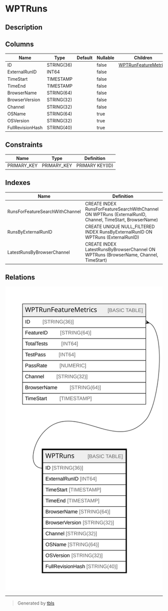 # WPTRuns

## Description

## Columns

| Name | Type | Default | Nullable | Children | Parents | Comment |
| ---- | ---- | ------- | -------- | -------- | ------- | ------- |
| ID | STRING(36) |  | false | [WPTRunFeatureMetrics](WPTRunFeatureMetrics.md) |  |  |
| ExternalRunID | INT64 |  | false |  |  |  |
| TimeStart | TIMESTAMP |  | false |  |  |  |
| TimeEnd | TIMESTAMP |  | false |  |  |  |
| BrowserName | STRING(64) |  | false |  |  |  |
| BrowserVersion | STRING(32) |  | false |  |  |  |
| Channel | STRING(32) |  | false |  |  |  |
| OSName | STRING(64) |  | true |  |  |  |
| OSVersion | STRING(32) |  | true |  |  |  |
| FullRevisionHash | STRING(40) |  | true |  |  |  |

## Constraints

| Name | Type | Definition |
| ---- | ---- | ---------- |
| PRIMARY_KEY | PRIMARY_KEY | PRIMARY KEY(ID) |

## Indexes

| Name | Definition |
| ---- | ---------- |
| RunsForFeatureSearchWithChannel | CREATE INDEX RunsForFeatureSearchWithChannel ON WPTRuns (ExternalRunID, Channel, TimeStart, BrowserName) |
| RunsByExternalRunID | CREATE UNIQUE NULL_FILTERED INDEX RunsByExternalRunID ON WPTRuns (ExternalRunID) |
| LatestRunsByBrowserChannel | CREATE INDEX LatestRunsByBrowserChannel ON WPTRuns (BrowserName, Channel, TimeStart) |

## Relations

![er](WPTRuns.svg)

---

> Generated by [tbls](https://github.com/k1LoW/tbls)
